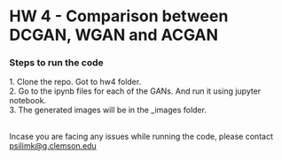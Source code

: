 <h1> HW 4  - Comparison between DCGAN, WGAN and ACGAN </h1>

<h3> Steps to run the code </h3>
1. Clone the repo. Got to hw4 folder. </br>
2. Go to the ipynb files for each of the GANs. And run it using jupyter notebook. </br>
3. The generated images will be in the <gan_name>_images folder.</br> </br>

Incase you are facing any issues while running the code, please contact psilimk@g.clemson.edu
